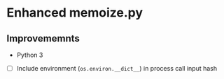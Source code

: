 # Enhanced memoize.py

## Improvememnts
- Python 3
- [ ] Include environment (`os.environ.__dict__`) in process call input hash
